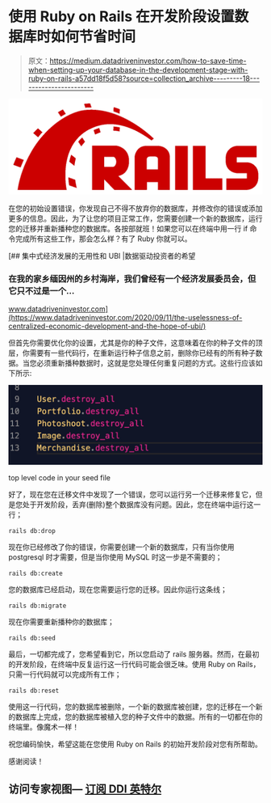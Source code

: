 # 使用 Ruby on Rails 在开发阶段设置数据库时如何节省时间

> 原文：<https://medium.datadriveninvestor.com/how-to-save-time-when-setting-up-your-database-in-the-development-stage-with-ruby-on-rails-a57dd18f5d58?source=collection_archive---------18----------------------->

![](img/6f44232d730829303a2a1edb6f86eebe.png)

在您的初始设置错误，你发现自己不得不放弃你的数据库，并修改你的错误或添加更多的信息。因此，为了让您的项目正常工作，您需要创建一个新的数据库，运行您的迁移并重新播种您的数据库。各按部就班！如果您可以在终端中用一行 if 命令完成所有这些工作，那会怎么样？有了 Ruby 你就可以。

[](https://www.datadriveninvestor.com/2020/09/11/the-uselessness-of-centralized-economic-development-and-the-hope-of-ubi/) [## 集中式经济发展的无用性和 UBI |数据驱动投资者的希望

### 在我的家乡缅因州的乡村海岸，我们曾经有一个经济发展委员会，但它只不过是一个…

www.datadriveninvestor.com](https://www.datadriveninvestor.com/2020/09/11/the-uselessness-of-centralized-economic-development-and-the-hope-of-ubi/) 

但首先你需要优化你的设置，尤其是你的种子文件，这意味着在你的种子文件的顶层，你需要有一些代码行，在重新运行种子信息之前，删除你已经有的所有种子数据。当您必须重新播种数据时，这就是您处理任何重复问题的方式。这些行应该如下所示:

![](img/4290da43b387ed1547a93a8314d35632.png)

top level code in your seed file

好了，现在您在迁移文件中发现了一个错误，您可以运行另一个迁移来修复它，但是您处于开发阶段，丢弃(删除)整个数据库没有问题。因此，您在终端中运行这一行；

```
rails db:drop 
```

现在你已经修改了你的错误，你需要创建一个新的数据库，只有当你使用 postgresql 时才需要，但是当你使用 MySQL 时这一步是不需要的；

```
rails db:create
```

您的数据库已经启动，现在您需要运行您的迁移。因此你运行这条线；

```
rails db:migrate 
```

现在你需要重新播种你的数据库；

```
rails db:seed
```

最后，一切都完成了，您希望看到它，所以您启动了 rails 服务器。然而，在最初的开发阶段，在终端中反复运行这一行代码可能会很乏味。使用 Ruby on Rails，只需一行代码就可以完成所有工作；

```
rails db:reset 
```

使用这一行代码，您的数据库被删除，一个新的数据库被创建，您的迁移在一个新的数据库上完成，您的数据库被植入您的种子文件中的数据。所有的一切都在你的终端里。像魔术一样！

祝您编码愉快，希望这能在您使用 Ruby on Rails 的初始开发阶段对您有所帮助。

感谢阅读！

## 访问专家视图— [订阅 DDI 英特尔](https://datadriveninvestor.com/ddi-intel)
